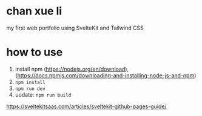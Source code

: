 # chan xue li

my first web portfolio using SvelteKit and Tailwind CSS

# how to use

1. install npm (https://nodejs.org/en/download), (https://docs.npmjs.com/downloading-and-installing-node-js-and-npm)
2. `npm install`
3. `npm run dev`
4. uodate: `npm run build`

https://sveltekitsaas.com/articles/sveltekit-github-pages-guide/